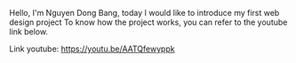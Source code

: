 Hello, I'm Nguyen Dong Bang, today I would like to introduce my first web design project
To know how the project works, you can refer to the youtube link below.

Link youtube: https://youtu.be/AATQfewyppk
